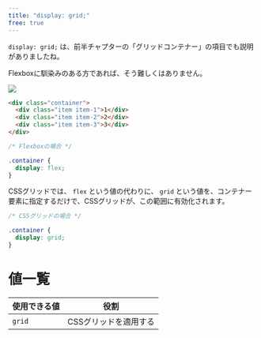 ```yaml
---
title: "display: grid;"
free: true
---
```


 `display: grid;` は、前半チャプターの「グリッドコンテナー」の項目でも説明がありましたね。

Flexboxに馴染みのある方であれば、そう難しくはありません。

![](https://storage.googleapis.com/zenn-user-upload/oj9wof0vdi1myn40xw66tkscel9t)

```html
<div class="container">
  <div class="item item-1">1</div>
  <div class="item item-2">2</div>
  <div class="item item-3">3</div>
</div>
```

```css
/* Flexboxの場合 */

.container {
  display: flex;
}
```

CSSグリッドでは、 `flex` という値の代わりに、 `grid` という値を、コンテナー要素に指定するだけで、CSSグリッドが、この範囲に有効化されます。

```css
/* CSSグリッドの場合 */

.container {
  display: grid;
}
```

# 値一覧

使用できる値 | 役割
------------ | -------------
 `grid` | CSSグリッドを適用する